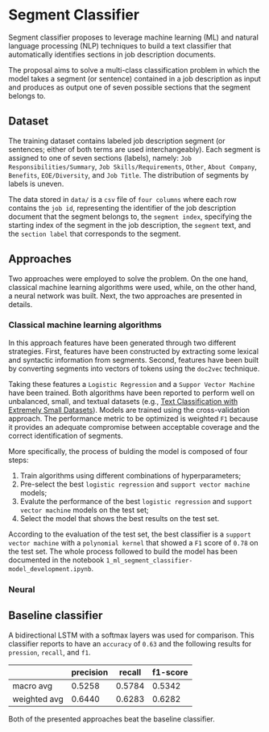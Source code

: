 # Segment Classifier

Segment classifier proposes to leverage machine learning (ML) and natural language processing (NLP) techniques to build a text classifier that automatically identifies sections in job description documents.

The proposal aims to solve a multi-class classification problem in which the model takes a segment (or sentence) contained in a job description as input and produces 
as output one of seven possible sections that the segment belongs to.

## Dataset

The training dataset contains labeled job description segment (or sentences; either 
of both terms are used interchangeably). Each segment is assigned to one of seven
sections (labels), namely: `Job Responsibilities/Summary`, `Job Skills/Requirements`, 
`Other`, `About Company`, `Benefits`, `EOE/Diversity`, and `Job Title`. The 
distribution of segments by labels is uneven.

The data stored in `data/` is a `csv` file of `four columns` where each row 
contains the `job id`, representing the identifier of the job description document that the segment belongs to, the `segment index`, specifying the starting index 
of the segment in the job description, the `segment` text, and the `section label` 
that corresponds to the segment.

## Approaches

Two approaches were employed to solve the problem. On the one hand, classical
machine learning algorithms were used, while, on the other hand, a neural network
was built. Next, the two approaches are presented in details.

### Classical machine learning algorithms

In this approach features have been generated through two different strategies. First, features have been constructed by extracting some lexical and syntactic information from segments. Second, features have been built by converting  segments into vectors of tokens using the `doc2vec` technique.

Taking these features a `Logistic Regression` and a `Suppor Vector Machine` have
been trained. Both algorithms have been reported to perform well on unbalanced, small, and textual datasets (e.g., [Text Classification with Extremely Small Datasets](https://colab.research.google.com/corgiredirector?site=https%3A%2F%2Ftowardsdatascience.com%2Ftext-classification-with-extremely-small-datasets-333d322caee2)). Models are trained using the cross-validation approach. The performance metric to be optimized is weighted `F1` because it provides an adequate compromise between acceptable coverage and the correct identification of segments.

More specifically, the process of bulding the model is composed of four steps:

1. Train algorithms using different combinations of hyperparameters;
2. Pre-select the best `logistic regression` and `support vector machine` models;
3. Evalute the performance of the best `logistic regression` and `support vector machine` models on the test set;
4. Select the model that shows the best results on the test set.

According to the evaluation of the test set, the best classifier is a `support vector machine` with a `polynomial kernel` that showed a `F1` score of `0.78` on the test set. The whole process followed to build the model has been documented in the notebook `1_ml_segment_classifier-model_development.ipynb`.

### Neural 

## Baseline classifier

A bidirectional LSTM with a softmax layers was used for comparison. This classifier
reports to have an `accuracy` of `0.63` and the following results for `pression`, 
`recall`, and `f1`.

|              | precision | recall | f1-score |
|--------------|-----------|--------|----------|
| macro avg    | 0.5258    | 0.5784 | 0.5342   |
| weighted avg | 0.6440    | 0.6283 | 0.6282   |

Both of the presented approaches beat the baseline classifier.

